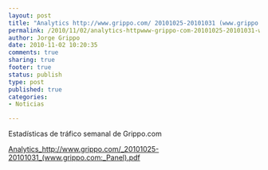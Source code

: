 ```yaml
--- 
layout: post
title: "Analytics http://www.grippo.com/ 20101025-20101031 (www.grippo.com: Panel)"
permalink: /2010/11/02/analytics-httpwww-grippo-com-20101025-20101031-www-grippo-com-panel/index.html
author: Jorge Grippo
date: 2010-11-02 10:20:35
comments: true
sharing: true
footer: true
status: publish
type: post
published: true
categories: 
- Noticias

---
```

<!-- 124 -->
Estadísticas de tráfico semanal de Grippo.com

<a href="http://blog.grippo.com/wp-content/uploads/2010/11/20101025-20101031_www-grippo-com_panel.pdf">Analytics_http://www.grippo.com/_20101025-20101031_(www.grippo.com:_Panel).pdf</a>


